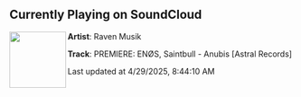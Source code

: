 ## Currently Playing on SoundCloud

[<img align="left" width="100" src="https://i1.sndcdn.com/artworks-NaZ5qNamMfidix0A-fIY23Q-t500x500.jpg">](https://soundcloud.com/ravvenmusik/premiere-enos-saintbull-anubis-astral-records)

**Artist**: Raven Musik 

**Track**: PREMIERE: ENØS, Saintbull - Anubis [Astral Records]

Last updated at 4/29/2025, 8:44:10 AM
